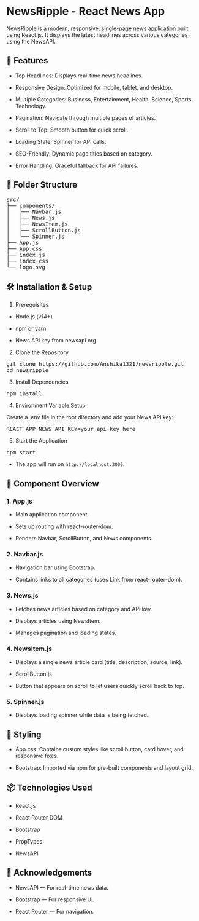 # NewsRipple - React News App

NewsRipple is a modern, responsive, single-page news application built using React.js. It displays the latest headlines across various categories using the NewsAPI.

## 🚀 Features

* Top Headlines: Displays real-time news headlines.

* Responsive Design: Optimized for mobile, tablet, and desktop.

* Multiple Categories: Business, Entertainment, Health, Science, Sports, Technology.

* Pagination: Navigate through multiple pages of articles.

* Scroll to Top: Smooth button for quick scroll.

* Loading State: Spinner for API calls.

* SEO-Friendly: Dynamic page titles based on category.

* Error Handling: Graceful fallback for API failures.

## 📁 Folder Structure

<pre>src/
├── components/
│   ├── Navbar.js
│   ├── News.js
│   ├── NewsItem.js
│   ├── ScrollButton.js
│   └── Spinner.js
├── App.js
├── App.css
├── index.js
├── index.css
└── logo.svg</pre>

## 🛠️ Installation & Setup

1. Prerequisites

* Node.js (v14+)

* npm or yarn

* News API key from newsapi.org

2. Clone the Repository

<pre>git clone https://github.com/Anshika1321/newsripple.git
cd newsripple</pre>

3. Install Dependencies

<pre>npm install</pre>

4. Environment Variable Setup

Create a .env file in the root directory and add your News API key:

<pre>REACT_APP_NEWS_API_KEY=your_api_key_here</pre>

5. Start the Application

<pre>npm start</pre>

* The app will run on ```http://localhost:3000```.

## 🔧 Component Overview

### 1. App.js

* Main application component.

* Sets up routing with react-router-dom.

* Renders Navbar, ScrollButton, and News components.

### 2. Navbar.js

* Navigation bar using Bootstrap.

* Contains links to all categories (uses Link from react-router-dom).

### 3. News.js

* Fetches news articles based on category and API key.

* Displays articles using NewsItem.

* Manages pagination and loading states.

### 4. NewsItem.js

* Displays a single news article card (title, description, source, link).

* ScrollButton.js

* Button that appears on scroll to let users quickly scroll back to top.

### 5. Spinner.js

* Displays loading spinner while data is being fetched.

## 🎨 Styling

* App.css: Contains custom styles like scroll button, card hover, and responsive fixes.

* Bootstrap: Imported via npm for pre-built components and layout grid.

## 📦 Technologies Used

* React.js

* React Router DOM

* Bootstrap

* PropTypes

* NewsAPI

## 🤝 Acknowledgements

* NewsAPI — For real-time news data.

* Bootstrap — For responsive UI.

* React Router — For navigation.
